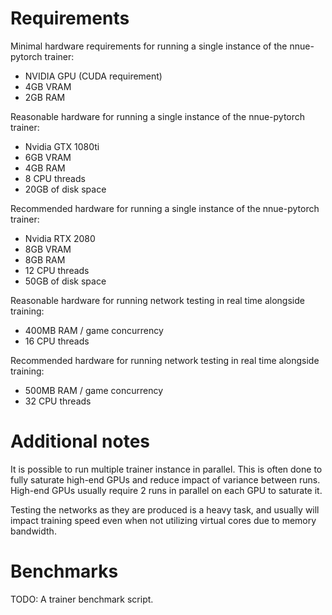 # Requirements

Minimal hardware requirements for running a single instance of the nnue-pytorch trainer:

- NVIDIA GPU (CUDA requirement)
- 4GB VRAM
- 2GB RAM

Reasonable hardware for running a single instance of the nnue-pytorch trainer:

- Nvidia GTX 1080ti
- 6GB VRAM
- 4GB RAM
- 8 CPU threads
- 20GB of disk space

Recommended hardware for running a single instance of the nnue-pytorch trainer:

- Nvidia RTX 2080
- 8GB VRAM
- 8GB RAM
- 12 CPU threads
- 50GB of disk space

Reasonable hardware for running network testing in real time alongside training:

- 400MB RAM / game concurrency
- 16 CPU threads

Recommended hardware for running network testing in real time alongside training:

- 500MB RAM / game concurrency
- 32 CPU threads

# Additional notes

It is possible to run multiple trainer instance in parallel. This is often done to fully saturate high-end GPUs and reduce impact of variance between runs. High-end GPUs usually require 2 runs in parallel on each GPU to saturate it.

Testing the networks as they are produced is a heavy task, and usually will impact training speed even when not utilizing virtual cores due to memory bandwidth.

# Benchmarks

TODO: A trainer benchmark script.